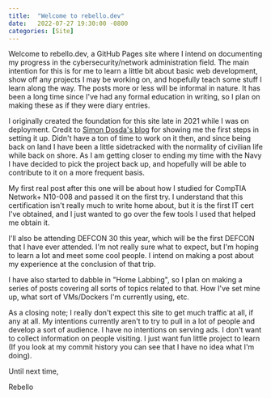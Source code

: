 ```yaml
---
title:  "Welcome to rebello.dev"
date:   2022-07-27 19:30:00 -0800
categories: [Site]
---
```


Welcome to rebello.dev, a GitHub Pages site where I intend on documenting my progress in the cybersecurity/network administration field. The main intention for this is for me to learn a little bit about basic web development, show off any projects I may be working on, and hopefully teach some stuff I learn along the way. The posts more or less will be informal in nature. It has been a long time since I've had any formal education in writing, so I plan on making these as if they were diary entries.

<!--more-->

I originally created the foundation for this site late in 2021 while I was on deployment. Credit to [Simon Dosda's blog](https://simondosda.github.io/posts/2021-09-13-blog-github-pages-1-introduction.html) for showing me the first steps in setting it up. Didn't have a ton of time to work on it then, and since being back on land I have been a little sidetracked with the normality of civilian life while back on shore. As I am getting closer to ending my time with the Navy I have decided to pick the project back up, and hopefully will be able to contribute to it on a more frequent basis.

My first real post after this one will be about how I studied for CompTIA Network+ N10-008 and passed it on the first try. I understand that this certification isn't really much to write home about, but it is the first IT cert I've obtained, and I just wanted to go over the few tools I used that helped me obtain it.

I'll also be attending DEFCON 30 this year, which will be the first DEFCON that I have ever attended. I'm not really sure what to expect, but I'm hoping to learn a lot and meet some cool people. I intend on making a post about my experience at the conclusion of that trip.

I have also started to dabble in "Home Labbing", so I plan on making a series of posts covering all sorts of topics related to that. How I've set mine up, what sort of VMs/Dockers I'm currently using, etc.

As a closing note; I really don't expect this site to get much traffic at all, if any at all. My intentions currently aren't to try to pull in a lot of people and develop a sort of audience. I have no intentions on serving ads. I don't want to collect information on people visiting. I just want fun little project to learn (If you look at my commit history you can see that I have no idea what I'm doing).

Until next time,

Rebello
